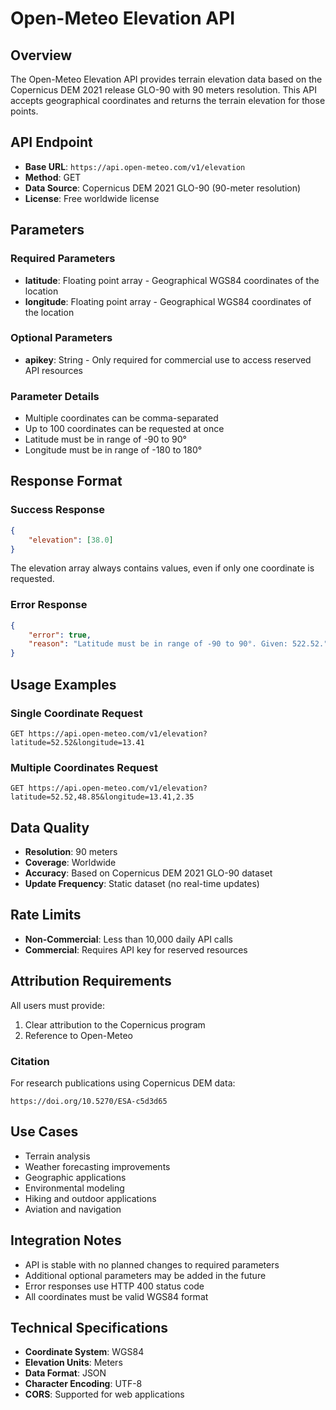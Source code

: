 # Open-Meteo Elevation API

## Overview

The Open-Meteo Elevation API provides terrain elevation data based on the Copernicus DEM 2021 release GLO-90 with 90 meters resolution. This API accepts geographical coordinates and returns the terrain elevation for those points.

## API Endpoint

- **Base URL**: `https://api.open-meteo.com/v1/elevation`
- **Method**: GET
- **Data Source**: Copernicus DEM 2021 GLO-90 (90-meter resolution)
- **License**: Free worldwide license

## Parameters

### Required Parameters

- **latitude**: Floating point array - Geographical WGS84 coordinates of the location
- **longitude**: Floating point array - Geographical WGS84 coordinates of the location

### Optional Parameters

- **apikey**: String - Only required for commercial use to access reserved API resources

### Parameter Details

- Multiple coordinates can be comma-separated
- Up to 100 coordinates can be requested at once
- Latitude must be in range of -90 to 90°
- Longitude must be in range of -180 to 180°

## Response Format

### Success Response

```json
{
    "elevation": [38.0]
}
```

The elevation array always contains values, even if only one coordinate is requested.

### Error Response

```json
{
    "error": true,
    "reason": "Latitude must be in range of -90 to 90°. Given: 522.52."
}
```

## Usage Examples

### Single Coordinate Request

```
GET https://api.open-meteo.com/v1/elevation?latitude=52.52&longitude=13.41
```

### Multiple Coordinates Request

```
GET https://api.open-meteo.com/v1/elevation?latitude=52.52,48.85&longitude=13.41,2.35
```

## Data Quality

- **Resolution**: 90 meters
- **Coverage**: Worldwide
- **Accuracy**: Based on Copernicus DEM 2021 GLO-90 dataset
- **Update Frequency**: Static dataset (no real-time updates)

## Rate Limits

- **Non-Commercial**: Less than 10,000 daily API calls
- **Commercial**: Requires API key for reserved resources

## Attribution Requirements

All users must provide:

1. Clear attribution to the Copernicus program
2. Reference to Open-Meteo

### Citation

For research publications using Copernicus DEM data:

```
https://doi.org/10.5270/ESA-c5d3d65
```

## Use Cases

- Terrain analysis
- Weather forecasting improvements
- Geographic applications
- Environmental modeling
- Hiking and outdoor applications
- Aviation and navigation

## Integration Notes

- API is stable with no planned changes to required parameters
- Additional optional parameters may be added in the future
- Error responses use HTTP 400 status code
- All coordinates must be valid WGS84 format

## Technical Specifications

- **Coordinate System**: WGS84
- **Elevation Units**: Meters
- **Data Format**: JSON
- **Character Encoding**: UTF-8
- **CORS**: Supported for web applications

